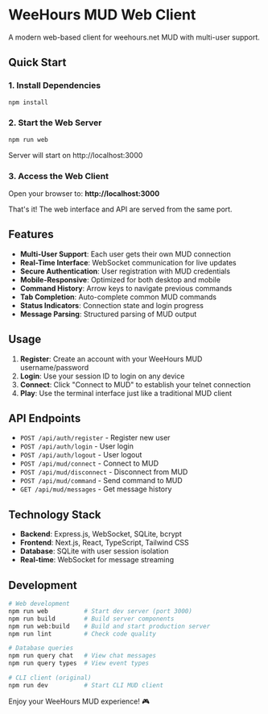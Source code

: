 # WeeHours MUD Web Client

A modern web-based client for weehours.net MUD with multi-user support.

## Quick Start

### 1. Install Dependencies
```bash
npm install
```

### 2. Start the Web Server
```bash
npm run web
```
Server will start on http://localhost:3000

### 3. Access the Web Client
Open your browser to: **http://localhost:3000**

That's it! The web interface and API are served from the same port.

## Features

- **Multi-User Support**: Each user gets their own MUD connection
- **Real-Time Interface**: WebSocket communication for live updates
- **Secure Authentication**: User registration with MUD credentials
- **Mobile-Responsive**: Optimized for both desktop and mobile
- **Command History**: Arrow keys to navigate previous commands
- **Tab Completion**: Auto-complete common MUD commands
- **Status Indicators**: Connection state and login progress
- **Message Parsing**: Structured parsing of MUD output

## Usage

1. **Register**: Create an account with your WeeHours MUD username/password
2. **Login**: Use your session ID to login on any device
3. **Connect**: Click "Connect to MUD" to establish your telnet connection
4. **Play**: Use the terminal interface just like a traditional MUD client

## API Endpoints

- `POST /api/auth/register` - Register new user
- `POST /api/auth/login` - User login
- `POST /api/auth/logout` - User logout
- `POST /api/mud/connect` - Connect to MUD
- `POST /api/mud/disconnect` - Disconnect from MUD
- `POST /api/mud/command` - Send command to MUD
- `GET /api/mud/messages` - Get message history

## Technology Stack

- **Backend**: Express.js, WebSocket, SQLite, bcrypt
- **Frontend**: Next.js, React, TypeScript, Tailwind CSS
- **Database**: SQLite with user session isolation
- **Real-time**: WebSocket for message streaming

## Development

```bash
# Web development
npm run web          # Start dev server (port 3000)
npm run build        # Build server components
npm run web:build    # Build and start production server
npm run lint         # Check code quality

# Database queries
npm run query chat   # View chat messages
npm run query types  # View event types

# CLI client (original)
npm run dev          # Start CLI MUD client
```

Enjoy your WeeHours MUD experience! 🎮